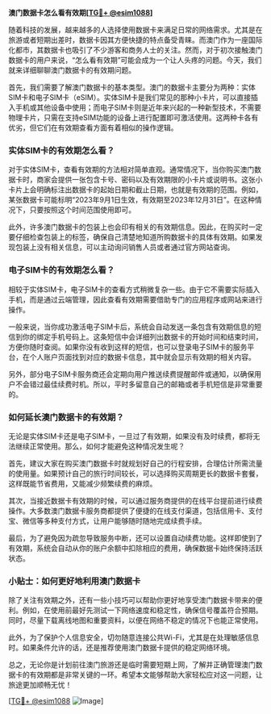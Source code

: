 **澳门数据卡怎么看有效期[[TG💪+ @esim1088](https://t.me/s/esim1088)]**

随着科技的发展，越来越多的人选择使用数据卡来满足日常的网络需求。尤其是在旅游或者短期出差时，数据卡因其方便快捷的特点备受青睐。而澳门作为一座国际化都市，其数据卡也吸引了不少游客和商务人士的关注。然而，对于初次接触澳门数据卡的用户来说，“怎么看有效期”可能会成为一个让人头疼的问题。今天，我们就来详细聊聊澳门数据卡的有效期问题。

首先，我们需要了解澳门数据卡的基本类型。澳门的数据卡主要分为两种：实体SIM卡和电子SIM卡（eSIM）。实体SIM卡是我们常见的那种小卡片，可以直接插入手机或其他设备中使用；而电子SIM卡则是近年来兴起的一种新型技术，不需要物理卡片，只需在支持eSIM功能的设备上进行配置即可激活使用。这两种卡各有优劣，但它们在有效期查看方面有着相似的操作逻辑。

### 实体SIM卡的有效期怎么看？

对于实体SIM卡，查看有效期的方法相对简单直观。通常情况下，当你购买澳门数据卡时，商家会提供一张包含卡号、密码以及有效期限的小卡片或说明书。这张小卡片上会明确标注出数据卡的起始日期和截止日期，也就是有效期的范围。例如，某张数据卡可能标明“2023年9月1日生效，有效期至2023年12月31日”。在这种情况下，只要按照这个时间范围使用即可。

此外，许多澳门数据卡的包装上也会印有相关的有效期信息。因此，在购买时一定要仔细检查包装上的标签，确保自己清楚地知道所购数据卡的具体有效期。如果发现包装上没有相关信息，可以主动询问销售人员或者通过官方网站查询。

### 电子SIM卡的有效期怎么看？

相较于实体SIM卡，电子SIM卡的查看方式稍微复杂一些。由于它不需要实际插入手机，而是通过云端管理，因此查看有效期需要借助专门的应用程序或网站来进行操作。

一般来说，当你成功激活电子SIM卡后，系统会自动发送一条包含有效期信息的短信到你的绑定手机号码上。这条短信中会详细列出数据卡的开始时间和结束时间，方便你随时查阅。如果你没有收到这样的短信，也可以登录电子SIM卡的服务平台，在个人账户页面找到对应的数据卡信息，其中就会显示有效期的相关内容。

另外，部分电子SIM卡服务商还会定期向用户推送续费提醒邮件或通知，以确保用户不会错过最佳续费时机。所以，平时多留意自己的邮箱或者手机短信是非常重要的。

### 如何延长澳门数据卡的有效期？

无论是实体SIM卡还是电子SIM卡，一旦过了有效期，如果没有及时续费，都将无法继续正常使用。那么，如何才能避免这种情况发生呢？

首先，建议大家在购买澳门数据卡时就规划好自己的行程安排，合理估计所需流量的使用量。如果预计自己的旅行时间较长，可以选择购买周期更长的数据卡套餐，这样既能节省费用，又能减少频繁续费的麻烦。

其次，当接近数据卡有效期的时候，可以通过服务商提供的在线平台提前进行续费操作。大多数澳门数据卡服务商都提供了便捷的在线支付渠道，包括信用卡、支付宝、微信等多种支付方式，让用户能够随时随地完成续费手续。

最后，为了避免因为疏忽导致服务中断，还可以设置自动续费功能。这样即使到了有效期，系统会自动从你的账户余额中扣除相应的费用，确保数据卡始终保持活跃状态。

### 小贴士：如何更好地利用澳门数据卡

除了关注有效期之外，还有一些小技巧可以帮助你更好地享受澳门数据卡带来的便利。例如，在使用前最好先测试一下网络速度和稳定性，确保信号覆盖符合预期。同时，尽量下载离线地图和重要资料，以便在网络不稳定的情况下也能正常使用。

此外，为了保护个人信息安全，切勿随意连接公共Wi-Fi，尤其是在处理敏感信息时。如果条件允许的话，还是推荐使用澳门数据卡提供的稳定网络环境。

总之，无论你是计划前往澳门旅游还是临时需要短期上网，了解并正确管理澳门数据卡的有效期都是非常关键的一环。希望本文能够帮助大家轻松应对这一问题，让旅途更加顺畅无忧！

[[TG💪+ @esim1088](https://t.me/s/esim1088) ![Image](https://i.postimg.cc/4NQfJmqS/Snipaste-2025-05-13-00-14-12.png)]
